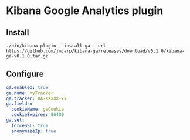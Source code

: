 # Kibana Google Analytics plugin

## Install

`./bin/kibana plugin --install ga --url https://github.com/jmcarp/kibana-ga/releases/download/v0.1.0/kibana-ga-v0.1.0.tar.gz`

## Configure

```yaml
ga.enabled: true
ga.name: myTracker
ga.tracker: UA-XXXXX-xx
ga.fields:
  cookieName: gaCookie
  cookieExpires: 86400
ga.set:
  forceSSL: true
  anonymizeIp: true
```
